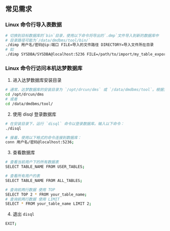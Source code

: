 
## 常见需求

### Linux 命令行导入表数据
```bash
# 切换到目标数据库的`bin`目录，使用以下命令将导出的`.dmp`文件导入到新的数据库中
# 目录路径可能为`/data/dmdbms/tool/bin/`
./dimp 用户名/密码@ip:端口 FILE=导入的文件路径 DIRECTORY=导入文件所在目录
# 如
./dimp SYSDBA/SYSDBA@localhost:5236 FILE=/path/to/import/my_table_export.dmp DIRECTORY=/path/to/import/
```

### Linux 命令行访问本机达梦数据库

1. 进入达梦数据库安装目录
```bash
# 通常，达梦数据库的安装目录为 `/opt/drcun/dms` 或 `/data/dmdbms/tool`。根据实际安装路径，输入以下命令进入相应目录：
cd /opt/drcun/dms
# 或者
cd /data/dmdbms/tool/
```
2. 使用 disql 登录数据库
```bash
# 在安装目录下，运行 `disql` 命令以登录数据库。输入以下命令：
./disql

# 接着，使用以下格式的命令连接到数据库：
conn 用户名/密码@localhost:5236;
```
3. 查看数据库
```bash
# 查看当前用户下的所有数据表
SELECT TABLE_NAME FROM USER_TABLES;

# 查看所有用户的表
SELECT TABLE_NAME FROM ALL_TABLES;

# 查询前两行数据 使用 TOP
SELECT TOP 2 * FROM your_table_name;
# 查询前两行数据 使用 LIMIT
SELECT * FROM your_table_name LIMIT 2;

```

4. 退出 `disql`
```bash
EXIT;
```